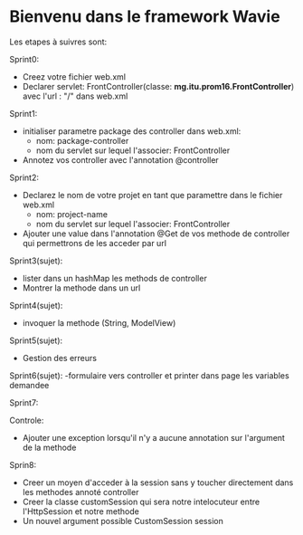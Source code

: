 # Bienvenu dans le framework Wavie

Les etapes à suivres sont:

Sprint0:
- Creez votre fichier web.xml
- Declarer servlet: FrontController(classe: **mg.itu.prom16.FrontController**) avec l'url : "/" dans web.xml

Sprint1:
- initialiser parametre package des controller dans web.xml:
    - nom: package-controller
    - nom du servlet sur lequel l'associer: FrontController
- Annotez vos controller avec l'annotation @controller

Sprint2:
- Declarez le nom de votre projet en tant que paramettre dans le fichier web.xml
  - nom: project-name
  - nom du servlet sur lequel l'associer: FrontController
- Ajouter une value dans l'annotation @Get de vos methode de controller qui permettrons de les acceder par url

Sprint3(sujet):
- lister dans un hashMap les methods de controller
- Montrer la methode dans un url

Sprint4(sujet):
- invoquer la methode (String, ModelView)

Sprint5(sujet):
- Gestion des erreurs

Sprint6(sujet):
-formulaire vers controller et printer dans page les variables demandee

Sprint7:

Controle:
- Ajouter une exception lorsqu'il n'y a aucune annotation sur l'argument de la methode

Sprin8:
- Creer un moyen d'acceder à la session sans y toucher directement dans les methodes annoté controller
- Creer la classe customSession qui sera notre intelocuteur entre l'HttpSession et notre methode
- Un nouvel argument possible CustomSession session